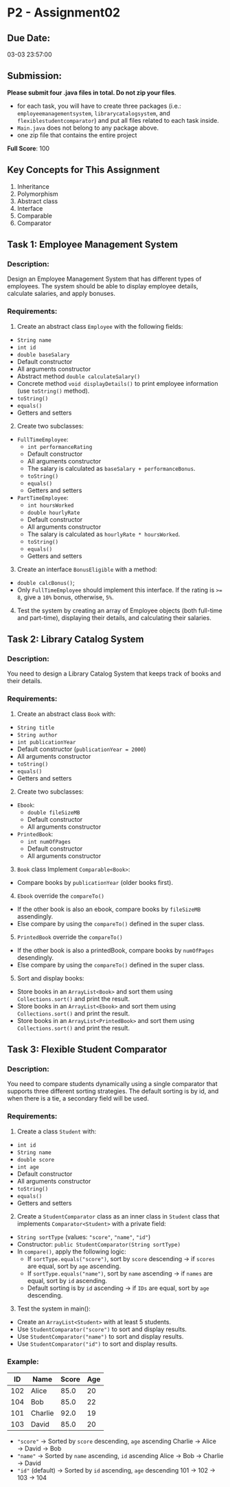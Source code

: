 # P2 - Assignment02

## **Due Date:**

03-03 23:57:00

## **Submission:**

**Please submit four .java files in total. Do not zip your files**.

* for each task, you will have to create three packages (i.e.: `employeemanagementsystem`, `librarycatalogsystem`, and `flexiblestudentcomparator`) and put all files related to each task inside.
* `Main.java` does not belong to any package above.
* one zip file that contains the entire project

**Full Score**: 100

## Key Concepts for This Assignment

1. Inheritance
2. Polymorphism
3. Abstract class
4. Interface
5. Comparable
6. Comparator

## Task 1: Employee Management System

### Description:

Design an Employee Management System that has different types of employees. The system should be able to display employee details, calculate salaries, and apply bonuses.

### Requirements:

1. Create an abstract class `Employee` with the following fields:
- `String name`
- `int id`
- `double baseSalary`
- Default constructor
- All arguments constructor
- Abstract method `double calculateSalary()`
- Concrete method `void displayDetails()` to print employee information (use `toString()` method).
- `toString()`
- `equals()`
- Getters and setters
2. Create two subclasses:
- `FullTimeEmployee`:
    - `int performanceRating`
    - Default constructor
    - All arguments constructor
    - The salary is calculated as `baseSalary + performanceBonus`.
    - `toString()`
    - `equals()`
    - Getters and setters
- `PartTimeEmployee`:
    - `int hoursWorked`
    - `double hourlyRate`
    - Default constructor
    - All arguments constructor
    - The salary is calculated as `hourlyRate * hoursWorked`.
    - `toString()`
    - `equals()`
    - Getters and setters
3. Create an interface `BonusEligible` with a method:
- `double calcBonus()`;
- Only `FullTimeEmployee` should implement this interface. If the rating is `>= 8`, give a `10%` bonus, otherwise, `5%`.
4. Test the system by creating an array of Employee objects (both full-time and part-time), displaying their details, and calculating their salaries.

## Task 2: Library Catalog System

### Description:

You need to design a Library Catalog System that keeps track of books and their details.

### Requirements:
1. Create an abstract class `Book` with:
- `String title`
- `String author`
- `int publicationYear`
- Default constructor (`publicationYear = 2000`)
- All arguments constructor
- `toString()`
- `equals()`
- Getters and setters
2. Create two subclasses:
- `Ebook`:
    - `double fileSizeMB`
    - Default constructor
    - All arguments constructor
- `PrintedBook`:
    - `int numOfPages`
    - Default constructor
    - All arguments constructor
3. `Book` class Implement `Comparable<Book>`:
- Compare books by `publicationYear` (older books first).
4. `Ebook` override the `compareTo()`
- If the other book is also an ebook, compare books by `fileSizeMB` assendingly.
- Else compare by using the `compareTo()` defined in the super class.
5. `PrintedBook` override the `compareTo()`
- If the other book is also a printedBook, compare books by `numOfPages` desendingly.
- Else compare by using the `compareTo()` defined in the super class.
5. Sort and display books:
- Store books in an `ArrayList<Book>` and sort them using `Collections.sort()` and print the result.
- Store books in an `ArrayList<Ebook>` and sort them using `Collections.sort()` and print the result.
- Store books in an `ArrayList<PrintedBook>` and sort them using `Collections.sort()` and print the result.

## Task 3: Flexible Student Comparator

### Description:

You need to compare students dynamically using a single comparator that supports three different sorting strategies. The default sorting is by id, and when there is a tie, a secondary field will be used.

### Requirements:

1. Create a class `Student` with:
- `int id`
- `String name`
- `double score`
- `int age`
- Default constructor
- All arguments constructor
- `toString()`
- `equals()`
- Getters and setters
2. Create a `StudentComparator` class as an inner class in `Student` class that implements `Comparator<Student>` with a private field:
- `String sortType` (values: `"score"`, `"name"`, `"id"`)
- Constructor: `public StudentComparator(String sortType)`
- In `compare()`, apply the following logic:
    - If `sortType.equals("score")`, sort by `score` descending → if `scores` are equal, sort by `age` ascending.
    - If `sortType.equals("name")`, sort by `name` ascending → if `names` are equal, sort by `id` ascending.
    - Default sorting is by `id` ascending → if `IDs` are equal, sort by `age` descending.
3.	Test the system in main():
- Create an `ArrayList<Student>` with at least 5 students.
- Use `StudentComparator("score")` to sort and display results.
- Use `StudentComparator("name")` to sort and display results.
- Use `StudentComparator("id")` to sort and display results.

### Example:

| ID  | Name    | Score | Age |
|-----|---------|-------|-----|
| 102 | Alice   | 85.0  | 20  |
| 104 | Bob     | 85.0  | 22  |
| 101 | Charlie | 92.0  | 19  |
| 103 | David   | 85.0  | 20  |

- `"score"` → Sorted by `score` descending, `age` ascending
  Charlie → Alice → David → Bob
- `"name"` → Sorted by `name` ascending, `id` ascending
  Alice → Bob → Charlie → David
- `"id"` (default) → Sorted by `id` ascending, `age` descending
  101 → 102 → 103 → 104
